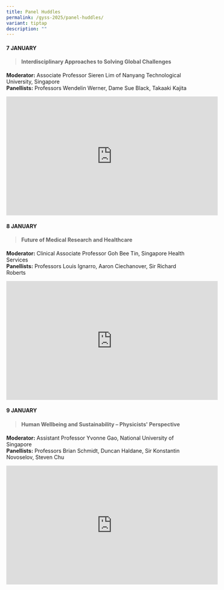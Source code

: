 ```yaml
---
title: Panel Huddles
permalink: /gyss-2025/panel-huddles/
variant: tiptap
description: ""
---
```

<h4><strong>7 JANUARY</strong></h4>
<blockquote>
<h4><strong>Interdisciplinary Approaches to Solving Global Challenges</strong></h4>
</blockquote>
<p><strong>Moderator:</strong> Associate Professor Sieren Lim of Nanyang Technological
University, Singapore
<br><strong>Panellists:</strong> Professors Wendelin Werner, Dame Sue Black,
Takaaki Kajita</p>
<div class="iframe-wrapper">
<iframe height="315" width="560" allowfullscreen="true" frameborder="0" src="https://www.youtube.com/embed/5DUgJ8tY0vQ?si=EVvrTIYkY-7pg7zQ"></iframe>
</div>
<h4><strong>8 JANUARY</strong></h4>
<blockquote>
<h4><strong>Future of Medical Research and Healthcare</strong></h4>
</blockquote>
<p><strong>Moderator:</strong> Clinical Associate Professor Goh Bee Tin, Singapore
Health Services
<br><strong>Panellists:</strong> Professors Louis Ignarro, Aaron Ciechanover,
Sir Richard Roberts</p>
<div class="iframe-wrapper">
<iframe height="315" width="560" allowfullscreen="true" frameborder="0" src="https://www.youtube.com/embed/o7KvtOnvpsc?si=baoRBiGIe7R_1iIt"></iframe>
</div>
<h4><strong>9 JANUARY</strong></h4>
<blockquote>
<h4><strong>Human Wellbeing and Sustainability – Physicists' Perspective</strong></h4>
</blockquote>
<p><strong>Moderator:</strong> Assistant Professor Yvonne Gao, National University
of Singapore
<br><strong>Panellists:</strong> Professors Brian Schmidt, Duncan Haldane,
Sir Konstantin Novoselov, Steven Chu</p>
<div class="iframe-wrapper">
<iframe height="315" width="560" allowfullscreen="true" frameborder="0" src="https://www.youtube.com/embed/d9M1zUMwcys?si=YVCuiucs6oibFoDZ"></iframe>
</div>
<p></p>